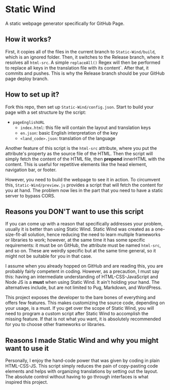 # Static Wind
A static webpage generator specifically for GitHub Page.

## How it works?
First, it copies all of the files in the current branch to `Static-Wind/build`, which is an ignored folder. Then, it switches to the Release branch, where it resolves all `html-src`. A simple `replaceAll()` Regex will then be performed to replace all keys in the translation file with its content`. After that, it commits and pushes. This is why the Release branch should be your GitHub page deploy branch.

## How to set up it?
Fork this repo, then set up `Static-Wind/config.json`. Start to build your page with a set structure by the script:
- `pageEnglishURL`
    - `index.html`: this file will contain the layout and translation keys
    - `en.json`: basic English interpretation of the key
    - `<land_code>.json`: translation of the language

Another feature of this script is the `html-src` attribute, where you put the attribute's property as the source file of the HTML. Then the script will simply fetch the content of the HTML file, then **prepend** innerHTML with the content. This is useful for repetitive elements like the head element, navigation bar, or footer.

However, you need to build the webpage to see it in action. To circumvent this, `Static-Wind/preview.js` provides a script that will fetch the content for you at hand. The problem now lies in the part that you need to have a static server to bypass CORS.

## Reasons you DON'T want to use this script
If you can come up with a reason that specifically addresses your problem, usually it is better than using Static Wind. Static Wind was created as a one-size-fit-all solution, hence reducing the need to learn multiple frameworks or libraries to work; however, at the same time it has some specific requirements: it must be on GitHub, the attribute must be named `html-src`, and so on. These are weirdly specific but at the same time general, so it might not be suitable for you in that case.

I assume when you already hopped on GitHub and are reading this, you are probably fairly competent in coding. However, as a precaution, I must say this: having an intermediate understanding of HTML-CSS-JavaScript and Node JS is a **must** when using Static Wind. It ain't holding your hand. The alternatives include, but are not limited to Pug, Markdown, and WordPress.

This project exposes the developer to the bare bones of everything and offers few features. This makes customizing the source code, depending on your usage, is a must. If you get over the scope of Static Wind, you will need to program a custom script after Static Wind to accomplish the missing feature. If that is not what you want, it is absolutely recommended for you to choose other frameworks or libraries.

## Reasons I made Static Wind and why you might want to use it
Personally, I enjoy the hand-code power that was given by coding in plain HTML-CSS-JS. This script simply reduces the pain of copy-pasting code elements and helps with organizing translations by setting out the layout. The absolute control without having to go through interfaces is what inspired this project.
